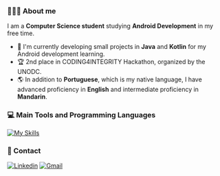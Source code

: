 ### **👨🏻‍💻 About me**
I am a **Computer Science student** studying **Android Development** in my free time. 

* 📖 I'm currently developing small projects in **Java** and **Kotlin** for my Android development learning.
* 🏆 2nd place in CODING4INTEGRITY Hackathon, organized by the UNODC.
* 🌎 In addition to **Portuguese**, which is my native language, I have advanced proficiency in **English** and intermediate proficiency in **Mandarin**.


### **💻 Main Tools and Programming Languages**
[![My Skills](https://skillicons.dev/icons?i=androidstudio,eclipse,figma,java,kotlin,git)](https://skillicons.dev)


### **💬 Contact**
[![Linkedin](https://skillicons.dev/icons?i=linkedin)](https://www.linkedin.com/in/erikhsu/)
[![Gmail](https://skillicons.dev/icons?i=gmail)](mailto:erikhsu08@gmail.com)

